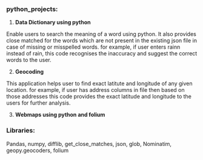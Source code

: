 ### python_projects:
1. **Data Dictionary using python**

Enable users to search the meaning of a word using python.
It also provides close matched for the words which are not present in the existing json file in case of missing or misspelled words.
for example, if user enters rainn instead of rain, this code recognises the inaccuracy and suggest the correct words to the user.


2. **Geocoding**

This application helps user to find exact latitute and longitude of any given location.
for example, if user has address columns in file then based on those addresses this code provides the exact latitude and longitude to the users for further analysis.

3. **Webmaps using python and folium**


### Libraries:
Pandas, numpy, difflib, get_close_matches, json, glob, Nominatim, geopy.geocoders, folium


